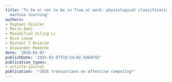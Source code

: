 ```yaml
---
title: 'To be or not to be in flow at work: physiological classification of flow using
  machine learning'
authors:
- Raphael Rissler
- Mario Nadj
- Maximilian Xiling Li
- Nico Loewe
- Michael T Knierim
- Alexander Maedche
date: '2020-01-01'
publishDate: '2025-02-07T18:54:02.696079Z'
publication_types:
- article-journal
publication: '*IEEE transactions on affective computing*'
---
```

